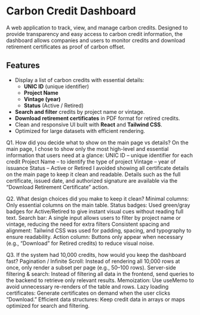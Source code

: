 # Carbon Credit Dashboard

A web application to track, view, and manage carbon credits. Designed to provide transparency and easy access to carbon credit information, the dashboard allows companies and users to monitor credits and download retirement certificates as proof of carbon offset.

## Features

- Display a list of carbon credits with essential details:
  - **UNIC ID** (unique identifier)
  - **Project Name**
  - **Vintage (year)**
  - **Status** (Active / Retired)
- **Search and filter** credits by project name or vintage.
- **Download retirement certificates** in PDF format for retired credits.
- Clean and responsive UI built with **React** and **Tailwind CSS**.
- Optimized for large datasets with efficient rendering.

Q1. How did you decide what to show on the main page vs details?
On the main page, I chose to show only the most high-level and essential information that users need at a glance:
UNIC ID – unique identifier for each credit
Project Name – to identify the type of project
Vintage – year of issuance
Status – Active or Retired
I avoided showing all certificate details on the main page to keep it clean and readable.
Details such as the full certificate, issued date, and authorized signature are available via the “Download Retirement Certificate” action.

Q2. What design choices did you make to keep it clean? 
Minimal columns: Only essential columns on the main table.
Status badges: Used green/gray badges for Active/Retired to give instant visual cues without reading full text.
Search bar: A single input allows users to filter by project name or vintage, reducing the need for extra filters
Consistent spacing and alignment: Tailwind CSS was used for padding, spacing, and typography to ensure readability.
Action column: Buttons only appear when necessary (e.g., “Download” for Retired credits) to reduce visual noise.


Q3. If the system had 10,000 credits, how would you keep the dashboard fast?
Pagination / Infinite Scroll: Instead of rendering all 10,000 rows at once, only render a subset per page (e.g., 50–100 rows).
Server-side filtering & search: Instead of filtering all data in the frontend, send queries to the backend to retrieve only relevant results.
Memoization: Use useMemo to avoid unnecessary re-renders of the table and rows.
Lazy loading certificates:  Generate certificates on demand when the user clicks “Download.”
Efficient data structures: Keep credit data in arrays or maps optimized for search and filtering.
